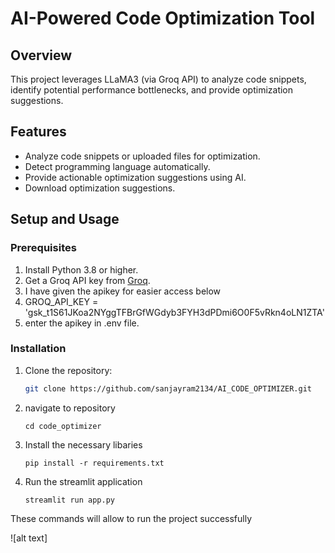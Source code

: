 # AI-Powered Code Optimization Tool

## Overview
This project leverages LLaMA3 (via Groq API) to analyze code snippets, identify potential performance bottlenecks, and provide optimization suggestions.

## Features
- Analyze code snippets or uploaded files for optimization.
- Detect programming language automatically.
- Provide actionable optimization suggestions using AI.
- Download optimization suggestions.

## Setup and Usage

### Prerequisites
1. Install Python 3.8 or higher.
2. Get a Groq API key from [Groq](https://groq.com).
3. I have given the apikey for easier access below
4. GROQ_API_KEY = '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'
5. enter the apikey in .env file.

### Installation
1. Clone the repository:
   ```bash
   git clone https://github.com/sanjayram2134/AI_CODE_OPTIMIZER.git
2. navigate to repository
   ```
   cd code_optimizer
3. Install the necessary libaries
   ```
   pip install -r requirements.txt
4. Run the streamlit application
   ```
   streamlit run app.py
These commands will allow to run the project successfully

![alt text]
